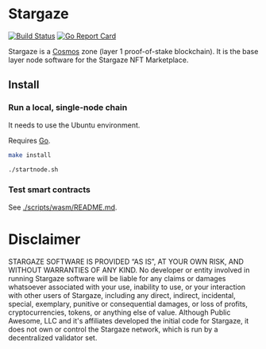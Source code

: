 # Stargaze

[![Build Status](https://ci.publicawesome.com/api/badges/public-awesome/stargaze/status.svg)](https://ci.publicawesome.com/public-awesome/stargaze)
[![Go Report Card](https://goreportcard.com/badge/github.com/public-awesome/stargaze)](https://goreportcard.com/report/github.com/public-awesome/stargaze)

Stargaze is a [Cosmos](https://cosmos.network) zone (layer 1 proof-of-stake blockchain). It is the base layer node software for the Stargaze NFT Marketplace.

## Install

### Run a local, single-node chain

It needs to use the Ubuntu environment.

Requires [Go](https://golang.org/doc/install).

```sh
make install

./startnode.sh
```

### Test smart contracts

See [./scripts/wasm/README.md](./scripts/wasm/README.md).

# Disclaimer

STARGAZE SOFTWARE IS PROVIDED “AS IS”, AT YOUR OWN RISK, AND WITHOUT WARRANTIES OF ANY KIND. No developer or entity involved in running Stargaze software will be liable for any claims or damages whatsoever associated with your use, inability to use, or your interaction with other users of Stargaze, including any direct, indirect, incidental, special, exemplary, punitive or consequential damages, or loss of profits, cryptocurrencies, tokens, or anything else of value. Although Public Awesome, LLC and it's affiliates developed the initial code for Stargaze, it does not own or control the Stargaze network, which is run by a decentralized validator set.
